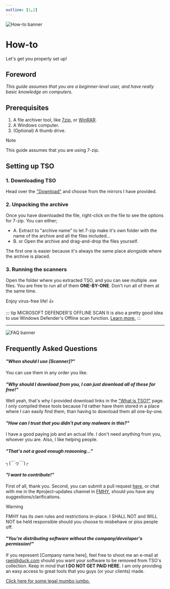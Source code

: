 ```yaml
---
outline: [1,2]
---
```


![How-to banner](/banner_how-to.png)
# How-to
Let's get you properly set up!

## Foreword
*This guide assumes that you are a beginner-level user, and have really basic knowledge on computers.*

## Prerequisites
1. A file archiver tool, like [7zip](), or [WinRAR]().
2. A Windows computer.
3. (Optional) A thumb drive.

>[!NOTE]
>This guide assumes that you are using 7-zip.

## Setting up TSO

### 1. Downloading TSO
Head over the ["Download"](/download.html) and choose from the mirrors I have provided.

### 2. Unpacking the archive
Once you have downloaded the file, right-click on the file to see the options for 7-zip. You can either;
- A. Extract to "archive name" to let 7-zip make it's own folder with the name of the archive and all the files included...
- B. or Open the archive and drag-and-drop the files yourself.

The first one is easier because it's always the same place alongside where the archive is placed.

### 3. Running the scanners
Open the folder where you extracted TSO, and you can see multiple .exe files. You are free to run all of them **ONE-BY-ONE**. Don't run all of them at the same time.

Enjoy virus-free life! 👍

::: tip MICROSOFT DEFENDER'S OFFLINE SCAN
It is also a pretty good idea to use Windows Defender's Offline scan function. <a href="https://learn.microsoft.com/en-us/defender-endpoint/microsoft-defender-offline">Learn more.</a>
:::

---

![FAQ banner](/banner_faq.png)
## Frequently Asked Questions

#### *"When should I use \[Scanner\]?*"
You can use them in any order you like.

#### *"Why should I download from you, I can just download all of these for free!"*
Well yeah, that's why I provided download links in the ["What is TSO?"](/what-is.html) page. I only compiled these tools because I'd rather have them stored in a place where I can easily find them, than having to download them all one-by-one. 

#### *"How can I trust that you didn't put any malware in this?"*
I have a good paying job and an actual life. I don't need anything from you, whoever you are. Also, I like helping people.

#### *"That's not a good enough reasoning..."*
┐(￣ヮ￣)┌

#### *"I want to contribute!"*
First of all, thank you. Second, you can submit a pull request [here](https://github.com/jijirae/thesecondopinion/pulls), or chat with me in the #project-updates channel in [FMHY](https://discord.com/channels/956006107564879872/1270052253947920464), should you have any suggestions/clarifications.

>[!WARNING]
> FMHY has its own rules and restrictions in-place. I SHALL NOT and WILL NOT be held responsible should you choose to misbehave or piss people off.

#### *"You're distributing software without the company/developer's permission!"*
If you represent \[Company name here\], feel free to shoot me an e-mail at [raeji@duck.com](mailto:raeji@duck.com) should you want your software to be removed from TSO's collection. Keep in mind that **I DO NOT GET PAID HERE.** I am only providing an easy access to great tools that you guys (or your clients) made.

[Click here for some legal mumbo jumbo.](/about.html#disclaimer)
